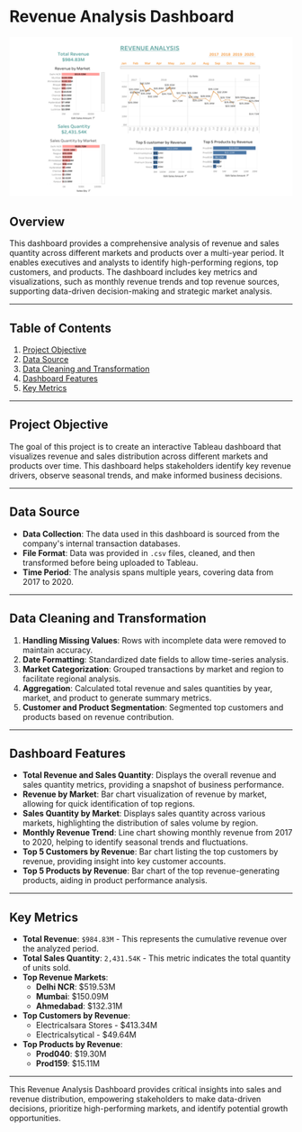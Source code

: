 # Revenue Analysis Dashboard

![Revenue Analysis](https://github.com/Janhi2004/Revenue-Analysis/blob/main/Revenue%20Analysis.png)

## Overview
This dashboard provides a comprehensive analysis of revenue and sales quantity across different markets and products over a multi-year period. It enables executives and analysts to identify high-performing regions, top customers, and products. The dashboard includes key metrics and visualizations, such as monthly revenue trends and top revenue sources, supporting data-driven decision-making and strategic market analysis.

---

## Table of Contents
1. [Project Objective](#project-objective)
2. [Data Source](#data-source)
3. [Data Cleaning and Transformation](#data-cleaning-and-transformation)
4. [Dashboard Features](#dashboard-features)
5. [Key Metrics](#key-metrics)

---

## Project Objective
The goal of this project is to create an interactive Tableau dashboard that visualizes revenue and sales distribution across different markets and products over time. This dashboard helps stakeholders identify key revenue drivers, observe seasonal trends, and make informed business decisions.

---

## Data Source
- **Data Collection**: The data used in this dashboard is sourced from the company's internal transaction databases.
- **File Format**: Data was provided in `.csv` files, cleaned, and then transformed before being uploaded to Tableau.
- **Time Period**: The analysis spans multiple years, covering data from 2017 to 2020.

---

## Data Cleaning and Transformation
1. **Handling Missing Values**: Rows with incomplete data were removed to maintain accuracy.
2. **Date Formatting**: Standardized date fields to allow time-series analysis.
3. **Market Categorization**: Grouped transactions by market and region to facilitate regional analysis.
4. **Aggregation**: Calculated total revenue and sales quantities by year, market, and product to generate summary metrics.
5. **Customer and Product Segmentation**: Segmented top customers and products based on revenue contribution.

---

## Dashboard Features
- **Total Revenue and Sales Quantity**: Displays the overall revenue and sales quantity metrics, providing a snapshot of business performance.
- **Revenue by Market**: Bar chart visualization of revenue by market, allowing for quick identification of top regions.
- **Sales Quantity by Market**: Displays sales quantity across various markets, highlighting the distribution of sales volume by region.
- **Monthly Revenue Trend**: Line chart showing monthly revenue from 2017 to 2020, helping to identify seasonal trends and fluctuations.
- **Top 5 Customers by Revenue**: Bar chart listing the top customers by revenue, providing insight into key customer accounts.
- **Top 5 Products by Revenue**: Bar chart of the top revenue-generating products, aiding in product performance analysis.

---

## Key Metrics
- **Total Revenue**: `$984.83M` - This represents the cumulative revenue over the analyzed period.
- **Total Sales Quantity**: `2,431.54K` - This metric indicates the total quantity of units sold.
- **Top Revenue Markets**:
  - **Delhi NCR**: $519.53M
  - **Mumbai**: $150.09M
  - **Ahmedabad**: $132.31M
- **Top Customers by Revenue**:
  - Electricalsara Stores - $413.34M
  - Electricalsytical - $49.64M
- **Top Products by Revenue**:
  - **Prod040**: $19.30M
  - **Prod159**: $15.11M

---

This Revenue Analysis Dashboard provides critical insights into sales and revenue distribution, empowering stakeholders to make data-driven decisions, prioritize high-performing markets, and identify potential growth opportunities.
